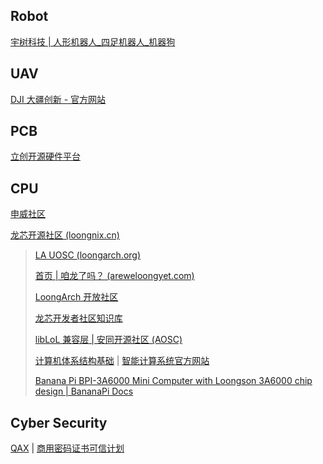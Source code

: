 
## Robot

[宇树科技 | 人形机器人_四足机器人_机器狗](https://www.unitree.com/cn)

## UAV

[DJI 大疆创新 - 官方网站](https://www.dji.com/cn)

## PCB

[立创开源硬件平台](https://oshwhub.com/)

## CPU

[申威社区](https://developer.wxiat.com/)

[龙芯开源社区 (loongnix.cn)](http://www.loongnix.cn/zh/)

> [LA UOSC (loongarch.org)](https://bbs.loongarch.org/)
>
> [首页 | 咱龙了吗？ (areweloongyet.com)](https://areweloongyet.com/)
>
> [LoongArch 开放社区](https://loongarch.dev/zh-cn/)
>
> [龙芯开发者社区知识库](https://wiki.whlug.cn/)
>
> [libLoL 兼容层 | 安同开源社区 (AOSC)](https://aosc.io/liblol)
>
> [计算机体系结构基础](https://foxsen.github.io/archbase/) | [智能计算系统官方网站](https://novel.ict.ac.cn/aics/)
>
> [Banana Pi BPI-3A6000 Mini Computer with Loongson 3A6000 chip design | BananaPi Docs](https://docs.banana-pi.org/en/BPI-3A6000/BananaPi_BPI-3A6000)

## Cyber Security

[QAX](https://en.qianxin.com/) | [商用密码证书可信计划](https://www.qianxin.com/ctp/index.html)
